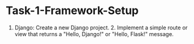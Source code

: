 # Task-1-Framework-Setup
1. Django: Create a new Django project. 2. Implement a simple route or view that returns a "Hello, Django!" or "Hello, Flask!" message.
